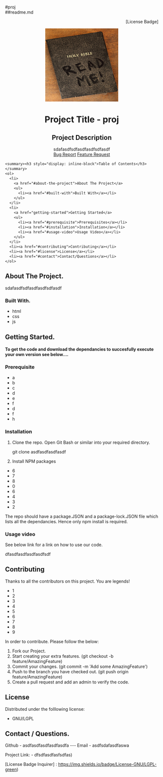 
  
  #proj
  <br/>
  ##readme.md
  <br/>
  
  <div align= "right"> 
  [License Badge] 
  </div>

  <p align="center">
    <a href="dfsdfasdfasfsdfas">
      <img src="./pic/readme.jpg" alt="Logo" width="240" height="240">
    </a>
    <h1 align="center">Project Title - proj</h1> 
    <h2 align="center">Project Description</h2>
    <p align="center">sdafasdfsdfasdfasdfsdfasdf    
      <br/>
      <a href="dfsdfasdfasfsdfas<strong>Link to the repo.</strong></a>
      <br/>
      <br/>
      <a href="dfsdfasdfasfsdfas/issues">Bug Report</a>
      <a href="dfsdfasdfasfsdfas/issues">Feature Request</a>
    </p>
  </p>
  
  
    <summary><h3 style="display: inline-block">Table of Contents</h3></summary>
    <ol>
      <li>
        <a href="#about-the-project">About The Project</a>
        <ul>
          <li><a href="#built-with">Built With</a></li>
        </ul>
      </li>
      <li>
        <a href="getting-started">Getting Started</a>
        <ul>
          <li><a href="#prerequisite">Prerequisites</a></li>
          <li><a href="#installation">Installation</a></li>
          <li><a href="#usage-video">Usage Video</a></li>        
        </ul>
      </li>
      <li><a href="#contributing">Contributing</a></li>
      <li><a href="#license">License</a></li>
      <li><a href="#contact">Contact/Questions</a></li>
    </ol>
  
  
  
  ## About The Project.
  
  sdafasdfsdfasdfasdfsdfasdf
  
  
  
  ### Built With.
  
  * html 
 * css 
 * js 
 
  
  
  ## Getting Started.
  
  <h4>To get the code and download the dependancies to succesfully execute your own version see below....</h4>
  
  ### Prerequisite
  
  * a 
 * b 
 * c 
 * d 
 * e 
 * f 
 * d 
 * f 
 * h 
 
    
  
  ### Installation
  
  1. Clone the repo.
     Open Git Bash or similar into your required directory.
  
     git clone asdfasdfasdfasdf
     
  2. Install NPM packages
     
  * 6 
 * 7 
 * 8 
 * 0 
 * 6 
 * 4 
 * 3 
 * 2 
 
  
  The repo should have a package.JSON and a package-lock.JSON file which lists all the dependancies. Hence only npm install is required. 
     
  
  ### Usage video
  
  See below link for a link on how to use our code.
  
  dfasdfasdfasdfasdfsdf
  
  
  ## Contributing
  
  Thanks to all the contributors on this project. You are legends! 
  
  * 1 
 * 2 
 * 3 
 * 4 
 * 5 
 * 6 
 * 7 
 * 8 
 * 9 
 
  
  In order to contribute. Please follow the below:
  
  1. Fork our Project.
  2. Start creating your extra features. (git checkout -b feature/AmazingFeature)
  3. Commit your changes. (git commit -m 'Add some AmazingFeature')
  4. Push to the branch you have checked out. (git push origin feature/AmazingFeature)
  5. Create a pull request and add an admin to verify the code.
  
  ## License
  
  Distributed under the folllowing license:
  
  * GNU/LGPL
  
  
  ## Contact / Questions.
  
  Github - asdfasdfasdfasdfasdfa --- Email -  asdfsdafasdfaswa
  
  Project Link: -  dfsdfasdfasfsdfas)

  [License Badge Inquirer] : https://img.shields.io/badge/License-GNU/LGPL-green)
  

  
